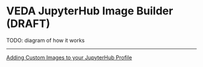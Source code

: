 # VEDA JupyterHub Image Builder (DRAFT)

TODO: diagram of how it works

---

[Adding Custom Images to your JupyterHub Profile](./docs/adding_custom_images.md)
